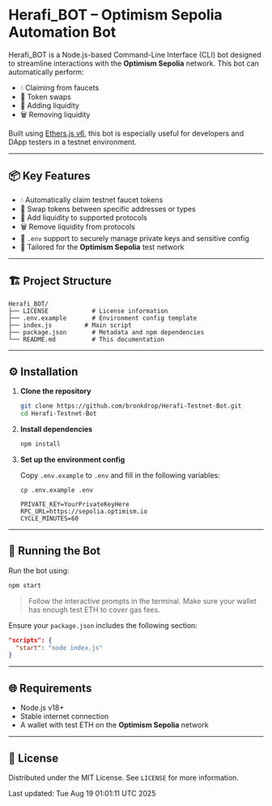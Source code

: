 
# Herafi\_BOT – Optimism Sepolia Automation Bot

Herafi\_BOT is a Node.js-based Command-Line Interface (CLI) bot designed to streamline interactions with the **Optimism Sepolia** network. This bot can automatically perform:

* 💧 Claiming from faucets
* 🔄 Token swaps
* 💼 Adding liquidity
* 🗑️ Removing liquidity

Built using [Ethers.js v6](https://docs.ethers.org/v6/), this bot is especially useful for developers and DApp testers in a testnet environment.

---

## 📦 Key Features

* 💧 Automatically claim testnet faucet tokens
* 💱 Swap tokens between specific addresses or types
* 💼 Add liquidity to supported protocols
* 🗑️ Remove liquidity from protocols
* 🔐 `.env` support to securely manage private keys and sensitive config
* 🧪 Tailored for the **Optimism Sepolia** test network

---

## 🏗️ Project Structure

```
Herafi_BOT/
├── LICENSE            # License information
├── .env.example       # Environment config template
├── index.js         # Main script
├── package.json       # Metadata and npm dependencies
└── README.md          # This documentation
```

---

## ⚙️ Installation

1. **Clone the repository**

   ```bash
   git clone https://github.com/bronkdrop/Herafi-Testnet-Bot.git
   cd Herafi-Testnet-Bot
   ```

2. **Install dependencies**

   ```bash
   npm install
   ```

3. **Set up the environment config**

   Copy `.env.example` to `.env` and fill in the following variables:

   ```
   cp .env.example .env
   ```

   ```
   PRIVATE_KEY=YourPrivateKeyHere
   RPC_URL=https://sepolia.optimism.io
   CYCLE_MINUTES=60
   ```

---

## 🚀 Running the Bot

Run the bot using:

```bash
npm start
```

> Follow the interactive prompts in the terminal. Make sure your wallet has enough test ETH to cover gas fees.

Ensure your `package.json` includes the following section:

```json
"scripts": {
  "start": "node index.js"
}
```

---

## 🌐 Requirements

* Node.js v18+
* Stable internet connection
* A wallet with test ETH on the **Optimism Sepolia** network

---

## 📃 License

Distributed under the MIT License. See `LICENSE` for more information.


Last updated: Tue Aug 19 01:01:11 UTC 2025
